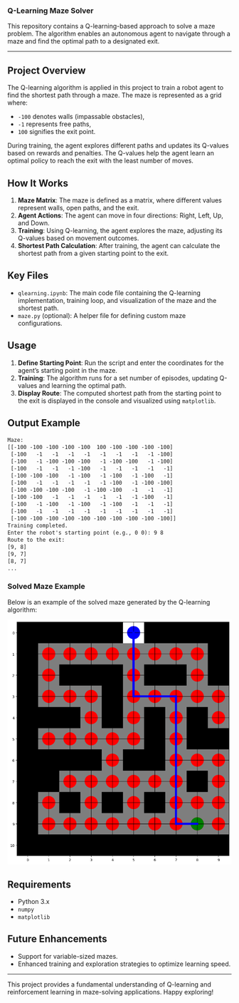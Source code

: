 ### Q-Learning Maze Solver

This repository contains a Q-learning-based approach to solve a maze problem. The algorithm enables an autonomous agent to navigate through a maze and find the optimal path to a designated exit.

---

## Project Overview

The Q-learning algorithm is applied in this project to train a robot agent to find the shortest path through a maze. The maze is represented as a grid where:
- `-100` denotes walls (impassable obstacles),
- `-1` represents free paths,
- `100` signifies the exit point.

During training, the agent explores different paths and updates its Q-values based on rewards and penalties. The Q-values help the agent learn an optimal policy to reach the exit with the least number of moves.

## How It Works

1. **Maze Matrix**: The maze is defined as a matrix, where different values represent walls, open paths, and the exit.
2. **Agent Actions**: The agent can move in four directions: Right, Left, Up, and Down.
3. **Training**: Using Q-learning, the agent explores the maze, adjusting its Q-values based on movement outcomes.
4. **Shortest Path Calculation**: After training, the agent can calculate the shortest path from a given starting point to the exit.

## Key Files

- `qlearning.ipynb`: The main code file containing the Q-learning implementation, training loop, and visualization of the maze and the shortest path.
- `maze.py` (optional): A helper file for defining custom maze configurations.

## Usage

1. **Define Starting Point**: Run the script and enter the coordinates for the agent’s starting point in the maze.
2. **Training**: The algorithm runs for a set number of episodes, updating Q-values and learning the optimal path.
3. **Display Route**: The computed shortest path from the starting point to the exit is displayed in the console and visualized using `matplotlib`.

## Output Example

```
Maze:
[[-100 -100 -100 -100 -100  100 -100 -100 -100 -100]
 [-100   -1   -1   -1   -1   -1   -1   -1   -1 -100]
 [-100   -1 -100 -100 -100   -1 -100 -100   -1 -100]
 [-100   -1   -1   -1 -100   -1   -1   -1   -1   -1]
 [-100 -100 -100   -1 -100   -1 -100   -1 -100   -1]
 [-100   -1   -1   -1   -1   -1 -100   -1 -100 -100]
 [-100 -100 -100 -100   -1 -100 -100   -1   -1   -1]
 [-100 -100   -1   -1   -1   -1   -1   -1 -100   -1]
 [-100   -1 -100   -1 -100   -1 -100   -1   -1   -1]
 [-100   -1   -1   -1   -1   -1   -1   -1   -1   -1]
 [-100 -100 -100 -100 -100 -100 -100 -100 -100 -100]]
Training completed.
Enter the robot's starting point (e.g., 0 0): 9 8
Route to the exit:
[9, 8]
[9, 7]
[8, 7]
...
```
### Solved Maze Example

Below is an example of the solved maze generated by the Q-learning algorithm:

![Solved Maze](solved_maze.png)

## Requirements

- Python 3.x
- `numpy`
- `matplotlib`

## Future Enhancements

- Support for variable-sized mazes.
- Enhanced training and exploration strategies to optimize learning speed.

---

This project provides a fundamental understanding of Q-learning and reinforcement learning in maze-solving applications. Happy exploring!
